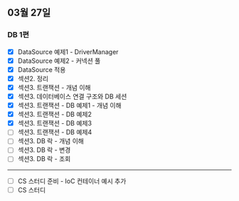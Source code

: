## 03월 27일

### DB 1편

- [x] DataSource 예제1 - DriverManager
- [x] DataSource 예제2 - 커넥션 풀
- [x] DataSource 적용
- [x] 섹션2. 정리
- [x] 섹션3. 트랜잭션 - 개념 이해
- [x] 섹션3. 데이터베이스 연결 구조와 DB 세션
- [x] 섹션3. 트랜잭션 - DB 예제1 - 개념 이해
- [x] 섹션3. 트랜잭션 - DB 예제2
- [x] 섹션3. 트랜잭션 - DB 예제3
- [ ] 섹션3. 트랜잭션 - DB 예제4
- [ ] 섹션3. DB 락 - 개념 이해
- [ ] 섹션3. DB 락 - 변경
- [ ] 섹션3. DB 락 - 조회

---

- [ ] CS 스터디 준비 - IoC 컨테이너 예시 추가
- [ ] CS 스터디
